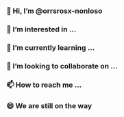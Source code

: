 
### 👋 Hi, I’m @orrsrosx-nonloso
### 👀 I’m interested in ...
### 🌱 I’m currently learning ...
### 💞️ I’m looking to collaborate on ...
### 📫 How to reach me ...
### 😄 We are still on the way 
<!--
**orrsrosx-nonloso/orrsrosx-nonloso** is a ✨ _special_ ✨ repository because its `README.md` (this file) appears on your GitHub profile.

Here are some ideas to get you started:

- 🔭 I’m currently working on ...
- 🌱 I’m currently learning ...
- 👯 I’m looking to collaborate on ...
- 🤔 I’m looking for help with ...
- 💬 Ask me about ...
- 📫 How to reach me: ...
- 😄 Pronouns: ...
- ⚡ Fun fact: ...
-->
